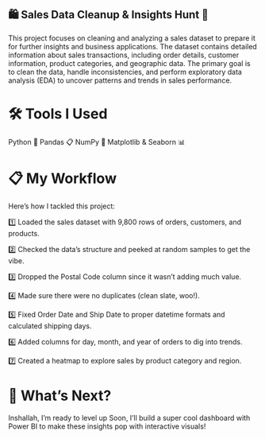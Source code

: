 ## 🛍️ Sales Data Cleanup & Insights Hunt 🌟
This project focuses on cleaning and analyzing a sales dataset to prepare it for further insights and business applications. The dataset contains detailed information about sales transactions, including order details, customer information, product categories, and geographic data. The primary goal is to clean the data, handle inconsistencies, and perform exploratory data analysis (EDA) to uncover patterns and trends in sales performance.

# 🛠️ Tools I Used
Python 🐍
Pandas 📋
NumPy 🔢
Matplotlib & Seaborn 📊

# 📋 My Workflow
Here’s how I tackled this project:

1️⃣ Loaded the sales dataset with 9,800 rows of orders, customers, and products.

2️⃣ Checked the data’s structure and peeked at random samples to get the vibe.

3️⃣ Dropped the Postal Code column since it wasn’t adding much value.

4️⃣ Made sure there were no duplicates (clean slate, woo!).

5️⃣ Fixed Order Date and Ship Date to proper datetime formats and calculated shipping days.

6️⃣ Added columns for day, month, and year of orders to dig into trends.

7️⃣ Created a heatmap to explore sales by product category and region.

# 🚀 What’s Next?
Inshallah, I’m ready to level up Soon, I’ll build a super cool dashboard with Power BI to make these insights pop with interactive visuals!
